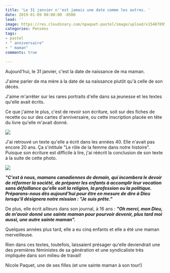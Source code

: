 ```yaml
---
title: 'Le 31 janvier n''est jamais une date comme les autres. '
date: 2019-01-09 00:00:00 -0500
lead: ''
image: https://res.cloudinary.com/npaquet-pastel/image/upload/v1548789522/16938466_1866072356995336_5038382496306003994_n.jpg
categories: Pensées
tags:
- pastel
- " anniversaire"
- " maman"
comments: true

---
```

Aujourd'hui, le 31 janvier, c'est la date de naissance de ma maman.

J'aime parler de ma mère à la date de sa naissance plutôt qu'à celle de son décès.

J'aime m'arrêter sur les rares portraits d'elle dans sa jeunesse et les textes qu'elle avait écrits.

Ce que j'aime le plus, c'est de revoir son écriture, soit sur des fiches de recette ou sur des cartes d'anniversaire, ou cette inscription placée en tête du livre qu'elle m'avait donné.

![](https://res.cloudinary.com/npaquet-pastel/image/upload/v1548790075/IMG_20190129_134118737.jpg)

J'ai retrouvé un texte qu'elle a écrit dans les années 40. Elle n'avait pas encore 20 ans. Ça s'intitule "Le rôle de la femme dans notre histoire". Puisque son écriture est difficile à lire, j'ai réécrit la conclusion de son texte à la suite de cette photo.

![](https://res.cloudinary.com/npaquet-pastel/image/upload/v1548791239/DSC09489.jpg)

**_"C'est à nous, mamans canadiennes de demain, qui incombera le devoir de réformer la société, de préparer les enfants à accomplir leur vocation sans défaillance qu'elle soit la religion, la profession ou la politique. Préparons-nous dès aujourd'hui pour être en mesure de dire à Dieu lorsqu'il désignera notre mission : "Je suis prête."_**

De plus, elle écrit ailleurs dans son journal, à 16 ans : **_"Oh merci, mon Dieu, de m'avoir donné une sainte maman pour pourvoir devenir, plus tard moi aussi, une autre sainte maman"._**

Quelques années plus tard, elle a eu cinq enfants et elle a été une maman merveilleuse.

Rien dans ces textes, toutefois, laissaient présager qu'elle deviendrait une des premières féministes de sa génération et une syndicaliste très impliquée dans son milieu de travail!

Nicole Paquet, une de ses filles (et une sainte maman à son tour!)